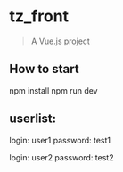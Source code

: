 # tz_front
> A Vue.js project

## How to start
npm install
npm run dev

## userlist:

login: user1
password: test1

login: user2
password: test2
